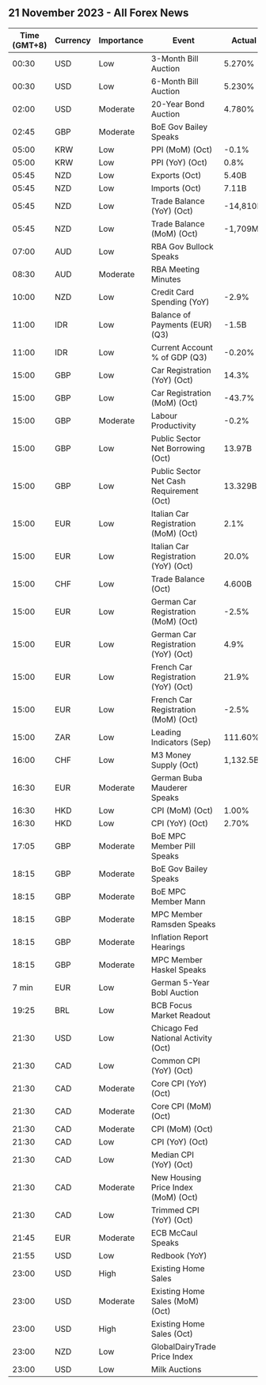 ## 21 November 2023 - All Forex News

| Time (GMT+8) | Currency | Importance | Event | Actual | Forecast | Previous |
|------|----------|------------|-------|--------|----------|----------|
| 00:30 | USD | Low | 3-Month Bill Auction | 5.270% |  | 5.285% |
| 00:30 | USD | Low | 6-Month Bill Auction | 5.230% |  | 5.270% |
| 02:00 | USD | Moderate | 20-Year Bond Auction | 4.780% |  | 5.245% |
| 02:45 | GBP | Moderate | BoE Gov Bailey Speaks |  |  |  |
| 05:00 | KRW | Low | PPI (MoM) (Oct) | -0.1% |  | 0.5% |
| 05:00 | KRW | Low | PPI (YoY) (Oct) | 0.8% |  | 1.4% |
| 05:45 | NZD | Low | Exports (Oct) | 5.40B |  | 4.77B |
| 05:45 | NZD | Low | Imports (Oct) | 7.11B |  | 7.19B |
| 05:45 | NZD | Low | Trade Balance (YoY) (Oct) | -14,810M |  | -15,410M |
| 05:45 | NZD | Low | Trade Balance (MoM) (Oct) | -1,709M | -1,150M | -2,425M |
| 07:00 | AUD | Low | RBA Gov Bullock Speaks |  |  |  |
| 08:30 | AUD | Moderate | RBA Meeting Minutes |  |  |  |
| 10:00 | NZD | Low | Credit Card Spending (YoY) | -2.9% |  | 2.8% |
| 11:00 | IDR | Low | Balance of Payments (EUR) (Q3) | -1.5B |  | -7.4B |
| 11:00 | IDR | Low | Current Account % of GDP (Q3) | -0.20% |  | -0.50% |
| 15:00 | GBP | Low | Car Registration (YoY) (Oct) | 14.3% |  | 21.0% |
| 15:00 | GBP | Low | Car Registration (MoM) (Oct) | -43.7% |  | 218.3% |
| 15:00 | GBP | Moderate | Labour Productivity | -0.2% |  | 0.7% |
| 15:00 | GBP | Low | Public Sector Net Borrowing (Oct) | 13.97B | 21.00B | 13.72B |
| 15:00 | GBP | Low | Public Sector Net Cash Requirement (Oct) | 13.329B |  | -11.724B |
| 15:00 | EUR | Low | Italian Car Registration (MoM) (Oct) | 2.1% |  | 70.9% |
| 15:00 | EUR | Low | Italian Car Registration (YoY) (Oct) | 20.0% |  | 22.7% |
| 15:00 | CHF | Low | Trade Balance (Oct) | 4.600B | 5.870B | 6.282B |
| 15:00 | EUR | Low | German Car Registration (MoM) (Oct) | -2.5% |  | -17.9% |
| 15:00 | EUR | Low | German Car Registration (YoY) (Oct) | 4.9% |  | -0.1% |
| 15:00 | EUR | Low | French Car Registration (YoY) (Oct) | 21.9% |  | 10.7% |
| 15:00 | EUR | Low | French Car Registration (MoM) (Oct) | -2.5% |  | 37.6% |
| 15:00 | ZAR | Low | Leading Indicators (Sep) | 111.60% |  | 110.90% |
| 16:00 | CHF | Low | M3 Money Supply (Oct) | 1,132.5B |  | 1,127.5B |
| 16:30 | EUR | Moderate | German Buba Mauderer Speaks |  |  |  |
| 16:30 | HKD | Low | CPI (MoM) (Oct) | 1.00% |  | 0.40% |
| 16:30 | HKD | Low | CPI (YoY) (Oct) | 2.70% | 2.10% | 2.00% |
| 17:05 | GBP | Moderate | BoE MPC Member Pill Speaks |  |  |  |
| 18:15 | GBP | Moderate | BoE Gov Bailey Speaks |  |  |  |
| 18:15 | GBP | Moderate | BoE MPC Member Mann |  |  |  |
| 18:15 | GBP | Moderate | MPC Member Ramsden Speaks |  |  |  |
| 18:15 | GBP | Moderate | Inflation Report Hearings |  |  |  |
| 18:15 | GBP | Moderate | MPC Member Haskel Speaks |  |  |  |
| 7 min | EUR | Low | German 5-Year Bobl Auction |  |  | 2.710% |
| 19:25 | BRL | Low | BCB Focus Market Readout |  |  |  |
| 21:30 | USD | Low | Chicago Fed National Activity (Oct) |  |  | 0.02 |
| 21:30 | CAD | Low | Common CPI (YoY) (Oct) |  | 4.3% | 4.4% |
| 21:30 | CAD | Moderate | Core CPI (YoY) (Oct) |  |  | 2.8% |
| 21:30 | CAD | Moderate | Core CPI (MoM) (Oct) |  |  | -0.1% |
| 21:30 | CAD | Moderate | CPI (MoM) (Oct) |  | 0.1% | -0.1% |
| 21:30 | CAD | Low | CPI (YoY) (Oct) |  | 3.2% | 3.8% |
| 21:30 | CAD | Low | Median CPI (YoY) (Oct) |  | 3.6% | 3.8% |
| 21:30 | CAD | Moderate | New Housing Price Index (MoM) (Oct) |  | 0.0% | -0.2% |
| 21:30 | CAD | Low | Trimmed CPI (YoY) (Oct) |  | 3.6% | 3.7% |
| 21:45 | EUR | Moderate | ECB McCaul Speaks |  |  |  |
| 21:55 | USD | Low | Redbook (YoY) |  |  | 3.0% |
| 23:00 | USD | High | Existing Home Sales |  |  | 3.96M |
| 23:00 | USD | Moderate | Existing Home Sales (MoM) (Oct) |  |  | -2.0% |
| 23:00 | USD | High | Existing Home Sales (Oct) |  | 3.90M | 3.96M |
| 23:00 | NZD | Low | GlobalDairyTrade Price Index |  |  | -0.7% |
| 23:00 | USD | Low | Milk Auctions |  |  | 3,255.0 |
